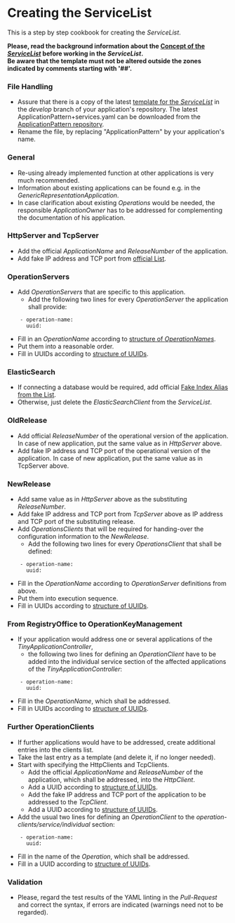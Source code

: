 # Creating the ServiceList

This is a step by step cookbook for creating the  _ServiceList_.  

**Please, read the background information about the [Concept of the  _ServiceList_](../ConceptOfServiceList/ConceptOfServiceList.md) before working in the _ServiceList_.**   
**Be aware that the template must not be altered outside the zones indicated by comments starting with '##'.**  


### File Handling

* Assure that there is a copy of the latest [template for the  _ServiceList_](https://github.com/openBackhaul/ApplicationPattern/blob/develop/spec/ApplicationPattern+services.yaml) in the _develop_ branch of your application's repository. The latest ApplicationPattern+services.yaml can be downloaded from the [ApplicationPattern repository](https://github.com/openBackhaul/ApplicationPattern/tree/develop/spec).  
* Rename the file, by replacing "ApplicationPattern" by your application's name.  


### General

* Re-using already implemented function at other applications is very much recommended.  
* Information about existing applications can be found e.g. in the _GenericRepresentationApplication_.  
* In case clarification about existing _Operations_ would be needed, the responsible _ApplicationOwner_ has to be addressed for complementing the documentation of his application.  


### HttpServer and TcpServer

* Add the official _ApplicationName_ and _ReleaseNumber_ of the application.  
* Add fake IP address and TCP port from [official List](../../TestingApplications/Infrastructure/SdnLaboratory/FakeAddresses/IpAddresses.md).  


### OperationServers

* Add _OperationServers_ that are specific to this application.  
  * Add the following two lines for every _OperationServer_ the application shall provide:  
```
    - operation-name:
      uuid:
```
  * Fill in an _OperationName_ according to [structure of _OperationNames_](../../ElementsApplicationPattern/Names/StructureOfServiceNames/StructureOfServiceNames.md).  
  * Put them into a reasonable order.  
  * Fill in UUIDs according to [structure of UUIDs](../../ElementsApplicationPattern/Names/StructureOfUuids/StructureOfUuids.md).  


### ElasticSearch

* If connecting a database would be required, add official [Fake Index Alias from the List](../../TestingApplications/Infrastructure/SdnLaboratory/FakeAddresses/IndexAliases.md).  
* Otherwise, just delete the _ElasticSearchClient_ from the _ServiceList_.  


### OldRelease

* Add official _ReleaseNumber_ of the operational version of the application. In case of new application, put the same value as in _HttpServer_ above.  
* Add fake IP address and TCP port of the operational version of the application. In case of new application, put the same value as in TcpServer above.  


### NewRelease

* Add same value as in _HttpServer_ above as the substituting _ReleaseNumber_.  
* Add fake IP address and TCP port from _TcpServer_ above as IP address and TCP port of the substituting release.  
* Add _OperationsClients_ that will be required for handing-over the configuration information to the _NewRelease_.  
  * Add the following two lines for every _OperationsClient_ that shall be defined:  
```
    - operation-name:
      uuid:
```
  * Fill in the _OperationName_ according to _OperationServer_ definitions from above.  
  * Put them into execution sequence.  
  * Fill in UUIDs according to [structure of UUIDs](../../ElementsApplicationPattern/Names/StructureOfUuids/StructureOfUuids.md).  


### From RegistryOffice to OperationKeyManagement

* If your application would address one or several applications of the _TinyApplicationController_,  
  * the following two lines for defining an _OperationClient_ have to be added into the individual service section of the affected applications of the _TinyApplicationController_:  
```
    - operation-name:
      uuid:
```
  * Fill in the _OperationName_, which shall be addressed.
  * Fill in UUIDs according to [structure of UUIDs](../../ElementsApplicationPattern/Names/StructureOfUuids/StructureOfUuids.md).


### Further OperationClients

* If further applications would have to be addressed, create additional entries into the clients list.  
* Take the last entry as a template (and delete it, if no longer needed).  
* Start with specifying the HttpClients and TcpClients.  
  * Add the official _ApplicationName_ and _ReleaseNumber_ of the application, which shall be addressed, into the _HttpClient_.  
  * Add a UUID according to [structure of UUIDs](../../ElementsApplicationPattern/Names/StructureOfUuids/StructureOfUuids.md).  
  * Add the fake IP address and TCP port of the application to be addressed to the _TcpClient_.  
  * Add a UUID according to [structure of UUIDs](../../ElementsApplicationPattern/Names/StructureOfUuids/StructureOfUuids.md).  
* Add the usual two lines for defining an _OperationClient_ to the _operation-clients/service/individual_ section:  
```
    - operation-name:
      uuid:
```
  * Fill in the name of the _Operation_, which shall be addressed.
  * Fill in a UUID according to [structure of UUIDs](../../ElementsApplicationPattern/Names/StructureOfUuids/StructureOfUuids.md). 


### Validation

* Please, regard the test results of the YAML linting in the _Pull-Request_ and correct the syntax, if errors are indicated (warnings need not to be regarded). 
